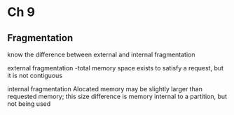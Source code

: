 # Ch 9

## Fragmentation
know the difference between external and internal fragmentation

external fragmentation -total memory space exists to satisfy a request, but it is not contiguous

internal fragmentation Alocated memory may be slightly larger than requested memory; this size difference is memory internal to a partition, but not being used